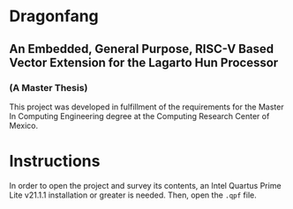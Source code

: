 # Dragonfang
## An Embedded, General Purpose, RISC-V Based Vector Extension for the Lagarto Hun Processor
### (A Master Thesis)

This project was developed in fulfillment of the requirements for the Master In Computing Engineering degree at the Computing Research Center of Mexico.

# Instructions
In order to open the project and survey its contents, an Intel Quartus Prime Lite v21.1.1 installation or greater is needed. Then, open the ```.qpf``` file.
